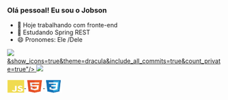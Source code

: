 ### Olá pessoal! Eu sou o Jobson
- 🔭 Hoje trabalhando com fronte-end
- 🌱 Estudando Spring REST
- 😄 Pronomes: Ele /Dele

<div>
  <a href="https://github.com/Jobson1958">
  <img height="180em" src="https://github-readme-stats.vercel.app/api?username=  <img height="180em" src="https://github-readme-stats.vercel.app/api?username=Jobson1958&show_icons=true&theme=dracula&include_all_commits=true&count_private=true"/>
&show_icons=true&theme=dracula&include_all_commits=true&count_private=true"/>
  <img height="180em" src="https://github-readme-stats.vercel.app/api/top-langs/?username=jobson1958&layout=compact&langs_count=7&theme=dracula"/>
</div>
<div style="display: inline_block"><br>
  <img align="center" alt="Job-Js" height="30" width="40" src="https://raw.githubusercontent.com/devicons/devicon/master/icons/javascript/javascript-plain.svg">
  <img align="center" alt="Job-HTML" height="30" width="40" src="https://raw.githubusercontent.com/devicons/devicon/master/icons/html5/html5-original.svg">
  <img align="center" alt="Job-CSS" height="30" width="40" src="https://raw.githubusercontent.com/devicons/devicon/master/icons/css3/css3-original.svg">

</div>
